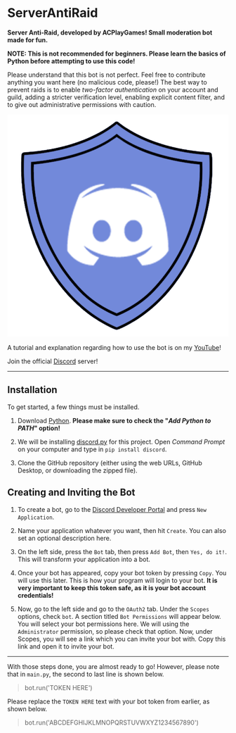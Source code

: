 # ServerAntiRaid
 
**Server Anti-Raid, developed by ACPlayGames! Small moderation bot made for fun.**

**NOTE: This is not recommended for beginners. Please learn the basics of Python before attempting to use this code!**

Please understand that this bot is not perfect. Feel free to contribute anything you want here (no malicious code, please!) The best way to prevent raids is to enable *two-factor authentication* on your account and guild, adding a stricter verification level, enabling explicit content filter, and to give out administrative permissions with caution.

![AntiRaid Icon created by me!](AntiRaid.png)

A tutorial and explanation regarding how to use the bot is on my [YouTube](https://www.youtube.com/playlist?list=PLt-Y7KdU42xD6dcy-mqL6c1Nj_XSbZgZ6)!

Join the official [Discord](https://discord.com/invite/ka35JqY) server!

---

## Installation
To get started, a few things must be installed.

1. Download [Python](https://www.python.org/downloads/). **Please make sure to check the "*Add Python to PATH*" option!**

2. We will be installing [discord.py](https://pypi.org/project/discord.py/) for this project. Open *Command Prompt* on your computer and type in `pip install discord`.

3. Clone the GitHub repository (either using the web URLs, GitHub Desktop, or downloading the zipped file).

## Creating and Inviting the Bot

1. To create a bot, go to the [Discord Developer Portal](https://discord.com/developers/applications) and press `New Application`.

2. Name your application whatever you want, then hit `Create`. You can also set an optional description here.

3. On the left side, press the `Bot` tab, then press `Add Bot`, then `Yes, do it!`. This will transform your application into a bot.

4. Once your bot has appeared, copy your bot token by pressing `Copy`. You will use this later. This is how your program will login to your bot. **It is very important to keep this token safe, as it is your bot account credentials!**

5. Now, go to the left side and go to the `OAuth2` tab. Under the `Scopes` options, check `bot`. A section titled `Bot Permissions` will appear below. You will select your bot permissions here. We will using the `Administrator` permission, so please check that option. Now, under Scopes, you will see a link which you can invite your bot with. Copy this link and open it to invite your bot.

---

With those steps done, you are almost ready to go! However, please note that in `main.py`, the second to last line is shown below.

> bot.run('TOKEN HERE')

Please replace the `TOKEN HERE` text with your bot token from earlier, as shown below.

> bot.run('ABCDEFGHIJKLMNOPQRSTUVWXYZ1234567890')